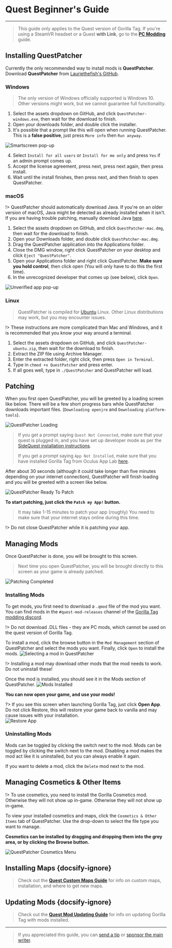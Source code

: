 # Quest Beginner's Guide
---
>
> This guide only applies to the Quest version of Gorilla Tag. If you're using a SteamVR headset or a Quest **with Link**, go to the [**PC Modding**](pc-guide) guide.

<div class="horizontal bordered" data-ea-publisher="gorillatagmodding-burrito-software" data-ea-type="image" data-ea-manual="true" id="quest-mod-guide"></div>

## Installing QuestPatcher

Currently the only recommended way to install mods is **QuestPatcher**. Download **QuestPatcher** from [Lauriethefish's GitHub](https://github.com/Lauriethefish/QuestPatcher/releases/latest).

### Windows

> The only version of Windows officially supported is Windows 10. Other versions might work, but we cannot guarantee full functionality.

1. Select the assets dropdown on GitHub, and click `QuestPatcher-windows.exe`, then wait for the download to finish.
2. Open your downloads folder, and double click the installer.
3. It's possible that a prompt like this will open when running QuestPatcher. This is a **false positive**, just press `More info` then `Run anyway`.

![Smartscreen pop-up](/docs/files/questpatchersmartscreen.png)

4. Select `Install for all users` or `Install for me only` and press `Yes` if an admin prompt comes up.
5. Accept the license agreement, press next, press next again, then press install.
6. Wait until the install finishes, then press next, and then finish to open QuestPatcher.


### macOS

!> QuestPatcher should automatically download Java. If you're on an older version of macOS, Java might be detected as already installed when it isn't. If you are having trouble patching, manually download Java [here](https://www.java.com/en/).

1. Select the assets dropdown on GitHub, and click `QuestPatcher-mac.dmg`, then wait for the download to finish.
2. Open your Downloads folder, and double click `QuestPatcher-mac.dmg`.
3. Drag the QuestPatcher application into the Applications folder.
4. Close the DMG window, right click QuestPatcher on your desktop and click `Eject "QuestPatcher"`.
5. Open your Applications folder and right click QuestPatcher. **__Make sure you hold control__**, then click open (You will only have to do this the first time).
6. In the unrecognized developer that comes up (see below), click `Open`.

![Unverified app pop-up](/docs/files/questpatchermacunverified.png)


### Linux

> QuestPatcher is compiled for [Ubuntu](https://ubuntu.com/) Linux. Other Linux distributions may work, but you may encounter issues.

!> These instructions are more complicated than Mac and Windows, and it is recommended that you know your way around a terminal.

1. Select the assets dropdown on GitHub, and click `QuestPatcher-ubuntu.zip`, then wait for the download to finish.
2. Extract the ZIP file using Archive Manager.
3. Enter the extracted folder, right click, then press `Open in Terminal`.
4. Type in `chmod +x QuestPatcher` and press enter.
5. If all goes well, type in `./QuestPatcher` and QuestPatcher will load.

## Patching

When you first open QuestPatcher, you will be greeted by a loading screen like below. There will be a few short progress bars while QuestPatcher downloads important files. (`Downloading openjre` and `Downloading platform-tools`).

![QuestPatcher Loading](/docs/files/questpatcherloading.png)

> If you get a prompt saying `Quest Not Connected`, make sure that your quest is plugged in, and you have set up developer mode as per the [SideQuest installation instructions](https://sidequestvr.com/setup-howto). 
> 
> If you get a prompt saying `App Not Installed`, make sure that you have installed Gorilla Tag from Oculus App Lab [here](https://www.oculus.com/experiences/quest/4979055762136823/).


After about 30 seconds (although it could take longer than five minutes depending on your internet connection), QuestPatcher will finish loading and you will be greeted with a screen like below.

![QuestPatcher Ready To Patch](/docs/files/questpatcherpatch.png)

**To start patching, just click the `Patch my App!` button.**

> It may take 1-15 minutes to patch your app (roughly) You need to make sure that your internet stays online during this time.

!> Do not close QuestPatcher while it is patching your app.

## Managing Mods

Once QuestPatcher is done, you will be brought to this screen.

> Next time you open QuestPatcher, you will be brought directly to this screen as your game is already patched.

![Patching Completed](/docs/files/questpatcherpatched.png)

### Installing Mods

To get mods, you first need to download a `.qmod` file of the mod you want. You can find mods in the `#quest-mod-releases` channel of the [Gorilla Tag modding discord](https://discord.gg/b2MhDBAzTv).

!> Do not download .DLL files - they are PC mods, which cannot be used on the quest version of Gorilla Tag.

To install a mod, click the browse button in the `Mod Management` section of QuestPatcher and select the mods you want. Finally, click `Open` to install the mods. ![Selecting a mod in QuestPatcher](/docs/files/questpatcherselectmod.png)

!> Installing a mod may download other mods that the mod needs to work. Do not uninstall these!

Once the mod is installed, you should see it in the Mods section of QuestPatcher. ![Mods Installed](/docs/files/questpatcherinstalledmods.png)

**You can now open your game, and use your mods!**

?> If you see this screen when launching Gorilla Tag, just click **Open App**. Do not click Restore, this will restore your game back to vanilla and may cause issues with your installation.  
![Restore App](/docs/files/restoreapp.png)

### Uninstalling Mods

Mods can be toggled by clicking the switch next to the mod. Mods can be toggled by clicking the switch next to the mod. Disabling a mod makes the mod act like it is uninstalled, but you can always enable it again.


If you want to delete a mod, click the `Delete` mod next to the mod.

## Managing Cosmetics & Other Items

!> To use cosmetics, you need to install the Gorilla Cosmetics mod. Otherwise they will not show up in-game. Otherwise they will not show up in-game.

To view your installed cosmetics and maps, click the `Cosmetics & Other Items` tab of QuestPatcher. Use the drop-down to select the file type you want to manage.

**Cosmetics can be installed by dragging and dropping them into the grey area, or by clicking the Browse button.**

![QuestPatcher Cosmetics Menu](/docs/files/questpatcherotheritems.png)

## Installing Maps {docsify-ignore}

> Check out the [**Quest Custom Maps Guide**](quest-maploading) for info on custom maps, installation, and where to get new maps.

## Updating Mods {docsify-ignore}

> Check out the [**Quest Mod Updating Guide**](quest-updating) for info on updating Gorilla Tag with mods installed.

---

> If you appreciated this guide, you can [send a tip](https://streamelements.com/burritosoft/tip) or [sponsor the main writer](https://github.com/sponsors/burritosoftware).